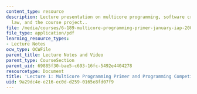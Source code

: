 ```yaml
---
content_type: resource
description: Lecture presentation on multicore programming, software crises, Moore's
  law, and the course project..
file: /media/courses/6-189-multicore-programming-primer-january-iap-2007/9a29dc4ee216ec0dd2590165e8fd07f9_lec1intro.pdf
file_type: application/pdf
learning_resource_types:
- Lecture Notes
ocw_type: OCWFile
parent_title: Lecture Notes and Video
parent_type: CourseSection
parent_uid: 69885f30-bae5-c693-16fc-5492e4404278
resourcetype: Document
title: 'Lecture 1: Multicore Programming Primer and Programming Competition'
uid: 9a29dc4e-e216-ec0d-d259-0165e8fd07f9
---
```

